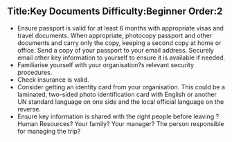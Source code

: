 Title:Key Documents
Difficulty:Beginner
Order:2
---
<p><ul><li>Ensure passport is valid for at least 6 months with appropriate visas and travel documents. When appropriate, photocopy passport and other documents and carry only the copy, keeping a second copy at home or office. Send a copy of your passport to your email address. Securely email other key information to yourself to ensure it is available if needed.</li><li>Familiarise yourself with your organisation?s relevant security procedures.</li><li>Check insurance is valid.</li><li>Consider getting an identity card from your organisation. This could be a laminated, two-sided photo identification card with English or another UN standard language on one side and the local official language on the reverse.</li><li>Ensure key information is shared with the right people before leaving ? Human Resources? Your family? Your manager? The person responsible for managing the trip?</li></ul></p>